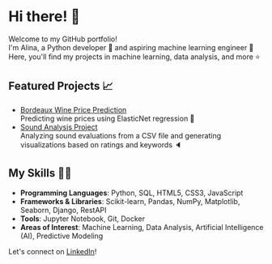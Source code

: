 # Hi there! 👋

Welcome to my GitHub portfolio!  
I'm Alina, a Python developer 🐍 and aspiring machine learning engineer 🤖  
Here, you'll find my projects in machine learning, data analysis, and more ⭐️

## Featured Projects 📈
- [Bordeaux Wine Price Prediction](https://github.com/alinacharon/bordeaux-wine-price-prediction)  
  Predicting wine prices using ElasticNet regression 🍷
- [Sound Analysis Project](https://github.com/alinacharon/STS_FR)                                                      
  Analyzing sound evaluations from a CSV file and generating visualizations based on ratings and keywords 🔈
  
## My Skills 👩‍💻

- **Programming Languages**: Python, SQL, HTML5, CSS3, JavaScript
- **Frameworks & Libraries**: Scikit-learn, Pandas, NumPy, Matplotlib, Seaborn, Django, RestAPI
- **Tools**: Jupyter Notebook, Git, Docker
- **Areas of Interest**: Machine Learning, Data Analysis, Artificial Intelligence (AI), Predictive Modeling



Let's connect on [LinkedIn](https://www.linkedin.com/in/alina-charon/)!
